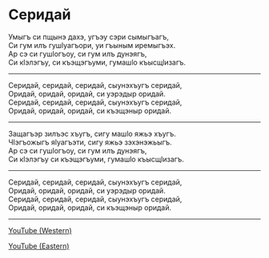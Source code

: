 # Серидай

Умыгъ си пщынэ дахэ, угъэу сэри сымыгъагъ,  
Си гум илъ гушlуагъори, уи гъыным иремыгъэх.  
Ар сэ си гушlогъоу, си гум илъ дунэягъ,  
Си кlэлэгъу, си къэщэгъуми, гумашlо къысщlизагъ.

---

Серидай, серидай, серидай, сыунэхъугъ серидай,  
Оридай, оридай, оридай, си уэрэдыр оридай.  
Серидай, серидай, серидай, сыунэхъугъ серидай,  
Оридай, оридай, оридай, си къэщэныр оридай.

---

Защагъэр зилъэс хъугъ, сигу машlо яжьэ хъугъ.  
Чlэгъожыгъ яlуагъэти, сигу яжьэ зэхэнэжьыгъ.  
Ар сэ си гушlогъоу, си гум илъ дунэягъ,  
Си кlэлэгъу си къэщэгъуми, гумашlо къысщlизагъ.

---

Серидай, серидай, серидай, сыунэхъугъ серидай,  
Оридай, оридай, оридай, си уэрэдыр оридай.  
Серидай, серидай, серидай, сыунэхъугъ серидай,  
Оридай, оридай, оридай, си къэщэныр оридай.

---

[YouTube (Western)](https://www.youtube.com/watch?v=z3iMtqGbQcU)

[YouTube (Eastern)](https://www.youtube.com/watch?v=WtJnQAXMMEU)
